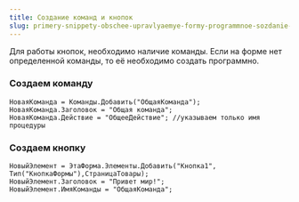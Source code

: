 ```yaml
---
title: Создание команд и кнопок
slug: primery-snippety-obschee-upravlyaemye-formy-programmnoe-sozdanie-elementov-formy/sozdanie-komand-i-knopok
---
```


Для работы кнопок, необходимо наличие команды. Если на форме нет определенной команды, то её необходимо создать программно.
### Создаем команду
```bsl
НоваяКоманда = Команды.Добавить("ОбщаяКоманда");
НоваяКоманда.Заголовок = "Общая команда";
НоваяКоманда.Действие = "ОбщееДействие"; //указываем только имя процедуры
```
### Создаем кнопку
```bsl
НовыйЭлемент = ЭтаФорма.Элементы.Добавить("Кнопка1", Тип("КнопкаФормы"),СтраницаТовары);
НовыйЭлемент.Заголовок = "Привет мир!";
НовыйЭлемент.ИмяКоманды = "ОбщаяКоманда";
```
